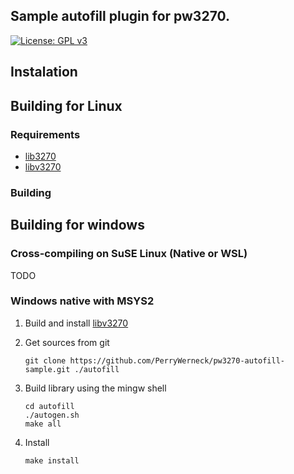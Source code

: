 ## Sample autofill plugin for pw3270.


[![License: GPL v3](https://img.shields.io/badge/License-GPL%20v3-blue.svg)](https://www.gnu.org/licenses/gpl-3.0)

## Instalation

## Building for Linux

### Requirements

 * [lib3270](../../../lib3270)
 * [libv3270](../../../libv3270)

### Building

## Building for windows

### Cross-compiling on SuSE Linux (Native or WSL)

TODO

### Windows native with MSYS2

1. Build and install [libv3270](../../../libv3270)

2. Get sources from git

	```shell
	git clone https://github.com/PerryWerneck/pw3270-autofill-sample.git ./autofill
	```

4. Build library using the mingw shell

	```shell
	cd autofill
	./autogen.sh
	make all
	```
5. Install

	```shell
	make install
	```


